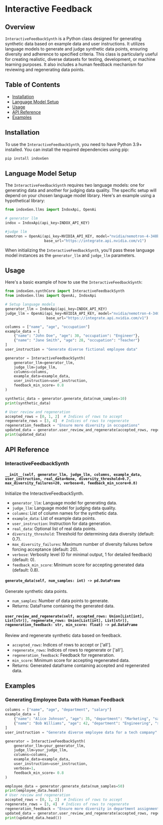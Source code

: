 # Interactive Feedback

## Overview

`InteractiveFeedbackSynth` is a Python class designed for generating synthetic data based on example data and user instructions. It utilizes language models to generate and judge synthetic data points, ensuring diversity and adherence to specified criteria. This class is particularly useful for creating realistic, diverse datasets for testing, development, or machine learning purposes. It also includes a human feedback mechanism for reviewing and regenerating data points.

## Table of Contents

- [Installation](#installation)
- [Language Model Setup](#language-model-setup)
- [Usage](#usage)
- [API Reference](#api-reference)
- [Examples](#examples)

## Installation

To use the `InteractiveFeedbackSynth`, you need to have Python 3.9+ installed. You can install the required dependencies using pip:

```bash
pip install indoxGen
```

## Language Model Setup

The `InteractiveFeedbackSynth` requires two language models: one for generating data and another for judging data quality. The specific setup will depend on your chosen language model library. Here's an example using a hypothetical library:

```python
from indoxGen.llms import IndoxApi, OpenAi

# generator llm
indox = IndoxApi(api_key=INDOX_API_KEY)

#judge llm
nemotron = OpenAi(api_key=NVIDIA_API_KEY, model="nvidia/nemotron-4-340b-instruct",
                  base_url="https://integrate.api.nvidia.com/v1")
```

When initializing the `InteractiveFeedbackSynth`, you'll pass these language model instances as the `generator_llm` and `judge_llm` parameters.

## Usage

Here's a basic example of how to use the `InteractiveFeedbackSynth`:

```python
from indoxGen.synthCore import InteractiveFeedbackSynth
from indoxGen.llms import OpenAi, IndoxApi

# Setup language models
generator_llm = IndoxApi(api_key=INDOX_API_KEY)
judge_llm = OpenAi(api_key=NVIDIA_API_KEY, model="nvidia/nemotron-4-340b-instruct",
                   base_url="https://integrate.api.nvidia.com/v1")

columns = ["name", "age", "occupation"]
example_data = [
    {"name": "John Doe", "age": 30, "occupation": "Engineer"},
    {"name": "Jane Smith", "age": 28, "occupation": "Teacher"}
]
user_instruction = "Generate diverse fictional employee data"

generator = InteractiveFeedbackSynth(
    generator_llm=generator_llm,
    judge_llm=judge_llm,
    columns=columns,
    example_data=example_data,
    user_instruction=user_instruction,
    feedback_min_score= 0.8
)

synthetic_data = generator.generate_data(num_samples=10)
print(synthetic_data)

# User review and regeneration
accepted_rows = [0, 1, 2]  # Indices of rows to accept
regenerate_rows = [3, 4]  # Indices of rows to regenerate
regeneration_feedback = "Ensure more diversity in occupations"
updated_data = generator.user_review_and_regenerate(accepted_rows, regenerate_rows, regeneration_feedback, min_score=0.7)
print(updated_data)
```

## API Reference

### InteractiveFeedbackSynth

#### `__init__(self, generator_llm, judge_llm, columns, example_data, user_instruction, real_data=None, diversity_threshold=0.7, max_diversity_failures=20, verbose=0, feedback_min_score=0.8)`

Initialize the InteractiveFeedbackSynth.

- `generator_llm`: Language model for generating data.
- `judge_llm`: Language model for judging data quality.
- `columns`: List of column names for the synthetic data.
- `example_data`: List of example data points.
- `user_instruction`: Instruction for data generation.
- `real_data`: Optional list of real data points.
- `diversity_threshold`: Threshold for determining data diversity (default: 0.7).
- `max_diversity_failures`: Maximum number of diversity failures before forcing acceptance (default: 20).
- `verbose`: Verbosity level (0 for minimal output, 1 for detailed feedback) (default: 0).
- `feedback_min_score`: Minimum score for accepting generated data (default: 0.8).

#### `generate_data(self, num_samples: int) -> pd.DataFrame`

Generate synthetic data points.

- `num_samples`: Number of data points to generate.
- Returns: DataFrame containing the generated data.

#### `user_review_and_regenerate(self, accepted_rows: Union[List[int], List[str]], regenerate_rows: Union[List[int], List[str]], regeneration_feedback: str, min_score: float) -> pd.DataFrame`

Review and regenerate synthetic data based on feedback.

- `accepted_rows`: Indices of rows to accept or ['all'].
- `regenerate_rows`: Indices of rows to regenerate or ['all'].
- `regeneration_feedback`: Feedback for regeneration.
- `min_score`: Minimum score for accepting regenerated data.
- Returns: Generated dataframe containing accepted and regenerated data.

## Examples

### Generating Employee Data with Human Feedback

```python
columns = ["name", "age", "department", "salary"]
example_data = [
    {"name": "Alice Johnson", "age": 35, "department": "Marketing", "salary": 75000},
    {"name": "Bob Williams", "age": 42, "department": "Engineering", "salary": 90000}
]
user_instruction = "Generate diverse employee data for a tech company"

generator = InteractiveFeedbackSynth(
    generator_llm=your_generator_llm,
    judge_llm=your_judge_llm,
    columns=columns,
    example_data=example_data,
    user_instruction=user_instruction,
    verbose=1,
    feedback_min_score= 0.8
)

employee_data = generator.generate_data(num_samples=50)
print(employee_data.head())
# User review and regeneration
accepted_rows = [0, 1, 2]  # Indices of rows to accept
regenerate_rows = [3, 4]  # Indices of rows to regenerate
regeneration_feedback = "Ensure more diversity in department assignments and a wider range of salaries"
updated_data = generator.user_review_and_regenerate(accepted_rows, regenerate_rows, regeneration_feedback, min_score=0.7)
print(updated_data.head())
```
